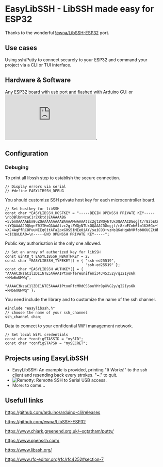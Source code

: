 # EasyLibSSH - LibSSH made easy for ESP32
Thanks to the wonderful [!ewpa/LibSSH-ESP32](https://github.com/ewpa/LibSSH-ESP32) port.
## Use cases
Using ssh/Putty to connect securely to your ESP32 and command your project via a CLI or TUI interface.

## Hardware & Software
Any ESP32 board with usb port and flashed with Arduino GUI or ![CLI](https://github.com/defdefred/EasyLibSSH/blob/main/README_Arduino.md).

## Configuration
### Debuging
To print all libssh step to establish the secure connection.
```
// Display errors via serial
// #define EASYLIBSSH_DEBUG
```
You should customize SSH private host key for each microcontroller board.
```
// Set hostkey for libSSH
const char *EASYLIBSSH_HOSTKEY = "-----BEGIN OPENSSH PRIVATE KEY-----\nb3BlbnNzaC1rZXktdjEAAAAABG
↪5vbmUAAAAEbm9uZQAAAAAAAAABAAAAMwAAAAtzc2gtZWQyNTUxOQAAACDGogjt/r8zbECmh6lm1UX6Gx+lAmbfG7PsFHTNkQ
↪iYQAAAAJDQkgeZ0JIHmQAAAAtzc2gtZWQyNTUxOQAAACDGogjt/r8zbECmh6lm1UX6Gx+lAmbfG7PsFHTNkQiYQAAAAEAhjp
↪XJ4AgPfRC8PuuNIEq0itAFa2pxG0S5iMEe0iAY/saiCO3+vzNsQKaHqWbVRfobH6UCZt8bs+wUdM2RCJhAAAAAAAECAwQFBg
↪cICQoLDA0=\n-----END OPENSSH PRIVATE KEY-----";
```
Public key authorisation is the only one allowed.
```
// Set an array of authorized_key for libSSH
const uint8_t EASYLIBSSH_NBAUTHKEY = 2;
const char *EASYLIBSSH_TYPEKEY[] = { "ssh-ed25519",
                                     "ssh-ed25519" };
const char *EASYLIBSSH_AUTHKEY[] = { "AAAAC3NzaC1lZDI1NTE5AAAAIPtooFfereunifeni34345352y/qI2Iys6k
↪kMo6mUHWq",
                                     "AAAAC3NzaC1lZDI1NTE5AAAAIPtooFfcMRdCSSouYMrBpXVG2y/qI2Iys6k
↪kMo6mUHWq" };

```
You need include the library and to customize the name of the ssh channel.
```
#include "easylibssh.h"
// choose the name of your ssh_channel
ssh_channel chan;
```
Data to connect to your confidential WiFi management network. 
```
// Set local WiFi credentials
const char *configSTASSID = "mySID";
const char *configSTAPSK = "mySECRET";
```

## Projects using EasyLibSSH
- EasyLibSSH: An example is provided, printing "It Works!" to the ssh client and resending back every strokes. "~." to quit.
- ![Remotty](https://github.com/defdefred/Remotty): Remotte SSH to Serial USB access.
- More: to come...

## Usefull links
https://github.com/arduino/arduino-cli/releases

https://github.com/ewpa/LibSSH-ESP32

https://www.chiark.greenend.org.uk/~sgtatham/putty/

https://www.openssh.com/

https://www.libssh.org/

https://www.rfc-editor.org/rfc/rfc4252#section-7
